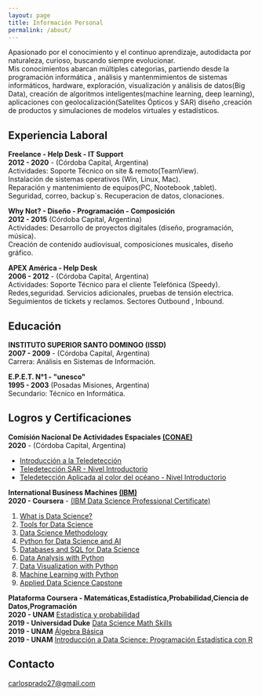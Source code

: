 ```yaml
---
layout: page
title: Información Personal
permalink: /about/
---
```

Apasionado por el conocimiento y el continuo aprendizaje, autodidacta por naturaleza, curioso, buscando siempre evolucionar.      
Mis conocimientos abarcan múltiples categorias, partiendo desde la programación informática , análisis y mantenmimientos de sistemas informáticos, hardware, exploración, visualización y análisis de datos(Big Data), creación de algoritmos inteligentes(machine learning, deep learning), aplicaciones con geolocalización(Satelites Ópticos y SAR) diseño ,creación de productos y simulaciones de modelos virtuales y estadísticos.

## Experiencia Laboral

**Freelance - Help Desk - IT Support**     
**2012 - 2020** - (Córdoba Capital, Argentina)  
Actividades: Soporte Técnico on site & remoto(TeamView).   
Instalación de sistemas operativos (Win, Linux, Mac).   
Reparación y mantenimiento de equipos(PC, Nootebook ,tablet).    
Seguridad, correo, backup´s. Recuperacion de datos, clonaciones.  

**Why Not? - Diseño - Programación - Composición**   
**2012 - 2015** (Córdoba Capital, Argentina)     
Actividades: Desarrollo de proyectos digitales (diseño, programación, música).    
Creación de contenido audiovisual, composiciones musicales, diseño gráfico.  

**APEX América - Help Desk**     
**2006 - 2012** - (Córdoba Capital, Argentina)   
Actividades: Soporte Técnico para el cliente Telefónica (Speedy).   
Redes,seguridad. Servicios adicionales, pruebas de tensión electrica.      
Seguimientos de tickets y reclamos. Sectores Outbound , Inbound.   

## Educación

**INSTITUTO SUPERIOR SANTO DOMINGO (ISSD)**     
**2007 - 2009** - (Córdoba Capital, Argentina)  
Carrera: Análisis en Sistemas de Información.    

**E.P.E.T. N°1 - "unesco"**   
**1995 - 2003** (Posadas Misiones, Argentina)     
Secundario: Técnico en Informática. 

## Logros y Certificaciones

**Comisión Nacional De Actividades Espaciales [(CONAE)](https://www.argentina.gob.ar/ciencia/conae/unidad-educacion/cursos-y-capacitaciones)**     
**2020** - (Córdoba Capital, Argentina)   
* [Introducción a la Teledetección](https://raw.githubusercontent.com/Azhura/Cursos/master/certificaciones/CONAE/Tele1.jpg)   
* [Teledetección SAR - Nivel Introductorio](https://raw.githubusercontent.com/Azhura/Cursos/master/certificaciones/CONAE/Tele_SAR.jpg)   
* [Teledetección Aplicada al color del océano - Nivel Introductorio](https://raw.githubusercontent.com/Azhura/Cursos/master/certificaciones/CONAE/Tele_Oceano.jpg)   

**International Business Machines [(IBM)](https://www.ibm.com)**     
**2020 - Coursera** - [(IBM Data Science Professional Certificate)](https://raw.githubusercontent.com/Azhura/Cursos/master/certificaciones/IBM/IBM%20Data%20Science.jpg)  
1. [What is Data Science?](https://raw.githubusercontent.com/Azhura/Cursos/master/certificaciones/IBM/What_is_data_science.jpg)   
2. [Tools for Data Science](https://raw.githubusercontent.com/Azhura/Cursos/master/certificaciones/IBM/Tool_for_data_science.jpg)   
3. [Data Science Methodology](https://raw.githubusercontent.com/Azhura/Cursos/master/certificaciones/IBM/Data_science_methodology.jpg)   
4. [Python for Data Science and AI](https://raw.githubusercontent.com/Azhura/Cursos/master/certificaciones/IBM/Python_for_data_science_and_ai.jpg)   
5. [Databases and SQL for Data Science](https://raw.githubusercontent.com/Azhura/Cursos/master/certificaciones/IBM/IBM%20-%20Databases%20and%20SQL%20for%20Data%20Science.jpg)   
6. [Data Analysis with Python](https://raw.githubusercontent.com/Azhura/Cursos/master/certificaciones/IBM/IBM%20-%20Data%20Analysis%20with%20Python.jpg)  
7. [Data Visualization with Python](https://raw.githubusercontent.com/Azhura/Cursos/master/certificaciones/IBM/IBM%20-%20Data%20Visualization%20with%20Python.jpg)   
8. [Machine Learning with Python](https://raw.githubusercontent.com/Azhura/Cursos/master/certificaciones/IBM/IBM%20-%20Machine%20Learning%20with%20Python.jpg)   
9. [Applied Data Science Capstone](https://raw.githubusercontent.com/Azhura/Cursos/master/certificaciones/IBM/Applied%20Data%20Science%20Capstone.jpg)   

**Plataforma Coursera - Matemáticas,Estadística,Probabilidad,Ciencia de Datos,Programación**     
**2020 - UNAM** [Estadística y probabilidad](https://www.coursera.org/learn/estadistica-probabilidad)    
**2019 - Universidad Duke** [Data Science Math Skills](https://www.coursera.org/learn/datasciencemathskills)    
**2019 - UNAM** [Álgebra Básica](https://raw.githubusercontent.com/Azhura/Cursos/master/certificaciones/UNAM/Algebra_basica.jpg)     
**2019 - UNAM** [Introducción a Data Science: Programación Estadística con R](https://raw.githubusercontent.com/Azhura/Cursos/master/certificaciones/UNAM/Intro_R.jpg)    


## Contacto

[carlosprado27@gmail.com](mailto:carlosprado27@gmail.com)
